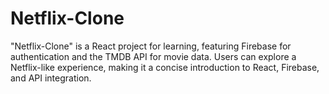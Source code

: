 # Netflix-Clone
 "Netflix-Clone" is a React project for learning, featuring Firebase for authentication and the TMDB API for movie data. Users can explore a Netflix-like experience, making it a concise introduction to React, Firebase, and API integration.

